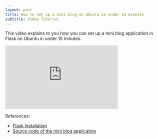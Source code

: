 ```yaml
---
layout: post
title: How to set up a mini blog on Ubuntu in under 15 minutes
subtitle: Video Tutorial
---
```


This video explains to you how you can set up a mini blog application in Flask on Ubuntu in under 15 minutes.

<iframe width="360" height="203" src="https://www.youtube.com/embed/625UDfBk2vA" frameborder="0" allowfullscreen></iframe>

References:

* [Flask Installation](http://flask.pocoo.org/docs/0.10/installation/)
* [Source code of the mini blog application](https://github.com/mitsuhiko/flask/tree/master/examples/flaskr)

